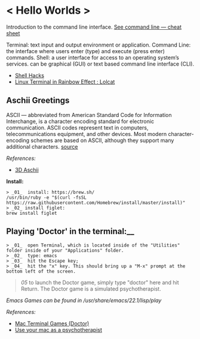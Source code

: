 # < Hello Worlds > 

Introduction to the command line interface. [See command line  — cheat sheet](https://gist.github.com/poopsplat/7195274)

Terminal: text input and output environment or application.
Command Line: the interface where users enter (type) and execute (press enter) commands.
Shell: a user interface for access to an operating system’s services. can be graphical (GUI) or text based command line interface (CLI).


- [Shell Hacks](https://www.shellhacks.com/)
- [Linux Terminal in Rainbow Effect : Lolcat](https://www.ethicalhackx.com/linux-terminal-rainbow-effect-lolcat/)

## Aschii Greetings

ASCII — abbreviated from American Standard Code for Information Interchange, is a character encoding standard for electronic communication. ASCII codes represent text in computers, telecommunications equipment, and other devices. Most modern character-encoding schemes are based on ASCII, although they support many additional characters. [source](https://en.wikipedia.org/wiki/ASCII)

_References:_
- [3D Aschii](http://www.hilobrow.com/2011/05/11/ascii-in-3d/)

__Install:__

	> _01_  install: https://brew.sh/
	/usr/bin/ruby -e "$(curl -fsSL https://raw.githubusercontent.com/Homebrew/install/master/install)"
	> _02_ install figlet: 
	brew install figlet

## Playing 'Doctor' in the terminal:__

	> _01_  open Terminal, which is located inside of the "Utilities" folder inside of your "Applications" folder.
	> _02_  type: emacs
	> _03_  hit the Escape key;
	> _04_  hit the "x" key. This should bring up a "M-x" prompt at the bottom left of the screen. 
  > _05_  to launch the Doctor game, simply type "doctor" here and hit Return. The Doctor game is a simulated psychotherapist.
  
_Emacs Games can be found in /usr/share/emacs/22.1/lisp/play_
  
_References:_
- [Mac Terminal Games (Doctor)](https://www.youtube.com/watch?v=smrQWc7JYiI)
- [Use your mac as a psychotherapist](http://osxdaily.com/2010/01/23/use-your-mac-as-a-psychotherapist/)





